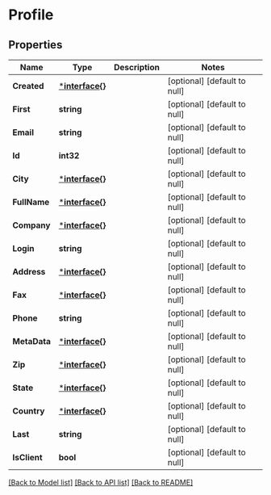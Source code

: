 # Profile

## Properties
Name | Type | Description | Notes
------------ | ------------- | ------------- | -------------
**Created** | [***interface{}**](interface{}.md) |  | [optional] [default to null]
**First** | **string** |  | [optional] [default to null]
**Email** | **string** |  | [optional] [default to null]
**Id** | **int32** |  | [optional] [default to null]
**City** | [***interface{}**](interface{}.md) |  | [optional] [default to null]
**FullName** | [***interface{}**](interface{}.md) |  | [optional] [default to null]
**Company** | [***interface{}**](interface{}.md) |  | [optional] [default to null]
**Login** | **string** |  | [optional] [default to null]
**Address** | [***interface{}**](interface{}.md) |  | [optional] [default to null]
**Fax** | [***interface{}**](interface{}.md) |  | [optional] [default to null]
**Phone** | **string** |  | [optional] [default to null]
**MetaData** | [***interface{}**](interface{}.md) |  | [optional] [default to null]
**Zip** | [***interface{}**](interface{}.md) |  | [optional] [default to null]
**State** | [***interface{}**](interface{}.md) |  | [optional] [default to null]
**Country** | [***interface{}**](interface{}.md) |  | [optional] [default to null]
**Last** | **string** |  | [optional] [default to null]
**IsClient** | **bool** |  | [optional] [default to null]

[[Back to Model list]](../README.md#documentation-for-models) [[Back to API list]](../README.md#documentation-for-api-endpoints) [[Back to README]](../README.md)



